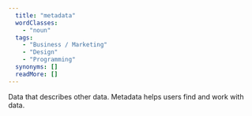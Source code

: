 ```yaml
---
  title: "metadata"
  wordClasses: 
    - "noun"
  tags: 
    - "Business / Marketing"
    - "Design"
    - "Programming"
  synonyms: []
  readMore: []
---
```

Data that describes other data. Metadata helps users find and work with data.
